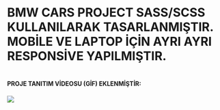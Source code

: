 <h1> BMW CARS PROJECT SASS/SCSS KULLANILARAK TASARLANMIŞTIR. MOBİLE VE LAPTOP İÇİN AYRI AYRI RESPONSİVE YAPILMIŞTIR.<h1>


<h4>PROJE TANITIM VİDEOSU (GİF) EKLENMİŞTİR:<h4>

![](tanıtım.gif)